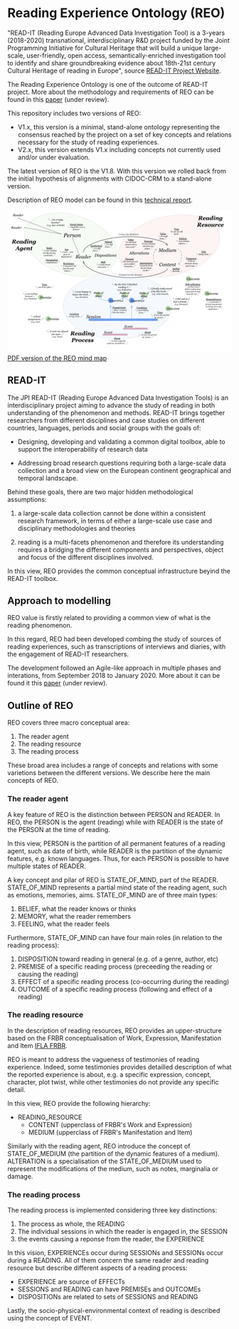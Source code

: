 # Reading Experience Ontology (REO)
"READ-IT (Reading Europe Advanced Data Investigation Tool) is a 3-years (2018-2020) transnational, interdisciplinary R&D project funded by the Joint Programming Initiative for Cultural Heritage that will build a unique large-scale, user-friendly, open access, semantically-enriched investigation tool to identify and share groundbreaking evidence about 18th-21st century Cultural Heritage of reading in Europe", source [READ-IT Project Website](https://readit-project.eu/). 

The Reading Experience Ontology is one of the outcome of READ-IT project. More about the methodology and requirements of REO can be found in this [paper](http://www.semantic-web-journal.net/content/understanding-phenomenology-reading-through-modelling-0) (under review).

This repository includes two versions of REO:

- V1.x, this version is a minimal, stand-alone ontology representing the consensus reached by the project on a set of key concepts and relations necessary for the study of reading experiences.
- V2.x, this version extends V1.x including concepts not currently used and/or under evaluation. 

The latest version of REO is the V1.8. With this version we rolled back from the initial hypothesis of alignments with CIDOC-CRM to a stand-alone version.

Description of REO model can be found in this [technical report](https://hal-univ-lemans.archives-ouvertes.fr/hal-02301611/document).
 
![REO mind mao](/mindmap.png)
[PDF version of the REO mind map](/mindmap.pdf)

## READ-IT
The JPI READ-IT (Reading Europe Advanced Data Investigation Tools) is an interdisciplinary project aiming to advance the study of reading in both understanding of the phenomenon and methods. READ-IT brings together researchers from different disciplines and case studies on different countries, languages, periods and social groups with the goals of:  

- Designing, developing and validating a common digital toolbox, able to support the interoperability of research data 

- Addressing broad research questions requiring both a large-scale data collection and a broad view on the European continent geographical and temporal landscape.

Behind these goals, there are two major hidden methodological assumptions: 

1. a large-scale data collection cannot be done within a consistent research framework, in terms of either a large-scale use case and disciplinary methodologies and theories 

2. reading is a multi-facets phenomenon and therefore its understanding requires a bridging the different components and perspectives, object and focus of the different disciplines involved.  

In this view, REO provides the common conceptual infrastructure beyind the READ-IT toolbox. 

## Approach to modelling
REO value is firstly related to providing a common view of what is the reading phenomenon. 

In this regard, REO had been developed combing the study of sources of reading experiences, such as transcriptions of interviews and diaries, with the engagement of READ-IT researchers. 

The development followed an Agile-like approach in multiple phases and interations, from September 2018 to January 2020. More about it can be found it this [paper](http://www.semantic-web-journal.net/content/understanding-phenomenology-reading-through-modelling-0) (under review).

## Outline of REO
REO covers three macro conceptual area:

1. The reader agent
2. The reading resource
3. The reading process

These broad area includes a range of concepts and relations with some varietions between the different versions. We describe here the main concepts of REO.

### The reader agent
A key feature of REO is the distinction between PERSON and READER. In REO, the PERSON is the agent (reading) while with READER is the state of the PERSON at the time of reading. 

In this view, PERSON is the partition of all permanent features of a reading agent, such as date of birth, while READER is the partition of the dynamic features, e.g. known languages. Thus, for each PERSON is possible to have multiple states of READER.

A key concept and pilar of REO is STATE_OF_MIND, part of the READER. STATE_OF_MIND represents a partial mind state of the reading agent, such as emotions, memories, aims. STATE_OF_MIND are of three main types:

1. BELIEF, what the reader knows or thinks
2. MEMORY, what the reader remembers
3. FEELING, what the reader feels 

Furthermore, STATE_OF_MIND can have four main roles (in relation to the reading process):

1. DISPOSITION toward reading in general (e.g. of a genre, author, etc)
2. PREMISE of a specific reading process (preceeding the reading or causing the reading)
3. EFFECT of a specific reading process (co-occurring during the reading)
4. OUTCOME of a specific reading process (following and effect of a reading)

### The reading resource
In the description of reading resources, REO provides an upper-structure based on the FRBR conceptualisation of Work, Expression, Manifestation and Item [IFLA FRBR](https://www.ifla.org/publications/functional-requirements-for-bibliographic-records). 

REO is meant to address the vagueness of testimonies of reading experience. Indeed, some testimonies provides detailled description of what the reported experience is about, e.g. a specific expression, concept, character, plot twist, while other testimonies do not provide any specific detail. 

In this view, REO provide the following hierarchy:

- READING_RESOURCE
  - CONTENT (upperclass of FRBR's Work and Expression)
  - MEDIUM (upperclass of FRBR's Manifestation and Item)

Similarly with the reading agent, REO introduce the concept of STATE_OF_MEDIUM (the partition of the dynamic features of a medium). ALTERATION is a specialisation of the STATE_OF_MEDIUM used to represent the modifications of the medium, such as notes, marginalia or damage. 

### The reading process
The reading process is implemented considering three key distinctions: 

1. The process as whole, the READING 
2. The individual sessions in which the reader is engaged in, the SESSION 
3. the events causing a reponse from the reader, the EXPERIENCE

In this vision, EXPERIENCEs occur during SESSIONs and SESSIONs occur during a READING. All of them concern the same reader and reading resource but describe different aspects of a reading process:

- EXPERIENCE are source of EFFECTs
- SESSIONS and READING can have PREMISEs and OUTCOMEs
- DISPOSITIONs are related to sets of SESSIONS and READING

Lastly, the socio-physical-environmental context of reading is described using the concept of EVENT.

